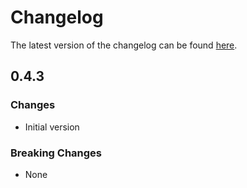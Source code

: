 # Changelog

The latest version of the changelog can be found [here](/Azure/bicep-registry-modules/blob/main/avm/res/compute/disk/CHANGELOG.md).

## 0.4.3

### Changes

- Initial version

### Breaking Changes

- None
